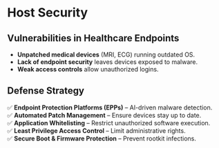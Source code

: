 # Host Security

## **Vulnerabilities in Healthcare Endpoints**
- **Unpatched medical devices** (MRI, ECG) running outdated OS.
- **Lack of endpoint security** leaves devices exposed to malware.
- **Weak access controls** allow unauthorized logins.

## **Defense Strategy**
✅ **Endpoint Protection Platforms (EPPs)** – AI-driven malware detection.  
✅ **Automated Patch Management** – Ensure devices stay up to date.  
✅ **Application Whitelisting** – Restrict unauthorized software execution.  
✅ **Least Privilege Access Control** – Limit administrative rights.  
✅ **Secure Boot & Firmware Protection** – Prevent rootkit infections.  
